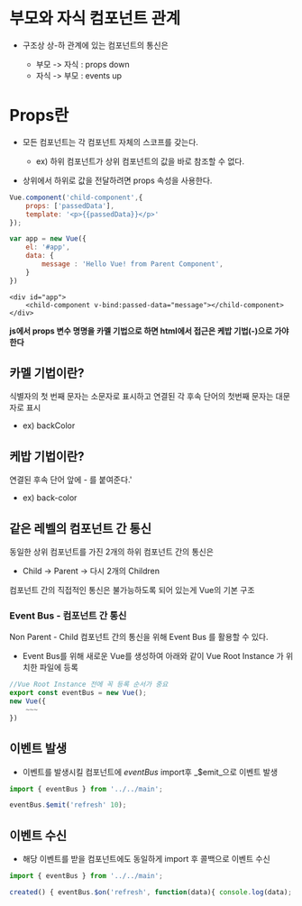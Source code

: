 # 부모와 자식 컴포넌트 관계

- 구조상 상-하 관계에 있는 컴포넌트의 통신은

  - 부모 -> 자식 : props down
  - 자식 -> 부모 : events up

# Props란

- 모든 컴포넌트는 각 컴포넌트 자체의 스코프를 갖는다.

  - ex) 하위 컴포넌트가 상위 컴포넌트의 값을 바로 참조할 수 없다.

- 상위에서 하위로 값을 전달하려면 props 속성을 사용한다.

```javascript
Vue.component('child-component',{
    props: ['passedData'],
    template: '<p>{{passedData}}</p>'
});

var app = new Vue({
    el: '#app',
    data: {
        message : 'Hello Vue! from Parent Component',
    }
})
```

```vue
<div id="app">
    <child-component v-bind:passed-data="message"></child-component>
</div>
```

**js에서 props 변수 명명을 카멜 기법으로 하면 html에서 접근은 케밥 기법(-)으로 가야한다**

## 카멜 기법이란?

식별자의 첫 번째 문자는 소문자로 표시하고 연결된 각 후속 단어의 첫번째 문자는 대문자로 표시

- ex) backColor

## 케밥 기법이란?

연결된 후속 단어 앞에 - 를 붙여준다.'

- ex) back-color

## 같은 레벨의 컴포넌트 간 통신

동일한 상위 컴포넌트를 가진 2개의 하위 컴포넌트 간의 통신은

- Child -> Parent -> 다시 2개의 Children

컴포넌트 간의 직접적인 통신은 불가능하도록 되어 있는게 Vue의 기본 구조

### Event Bus - 컴포넌트 간 통신

Non Parent - Child 컴포넌트 간의 통신을 위해 Event Bus 를 활용할 수 있다.

- Event Bus를 위해 새로운 Vue를 생성하여 아래와 같이 Vue Root Instance 가 위치한 파일에 등록

```javascript
//Vue Root Instance 전에 꼭 등록 순서가 중요
export const eventBus = new Vue();
new Vue({
    ~~~
})
```

## 이벤트 발생

- 이벤트를 발생시킬 컴포넌트에 _eventBus_ import후 _$emit_으로 이벤트 발생

```javascript
import { eventBus } from '../../main';

eventBus.$emit('refresh' 10);
```

## 이벤트 수신

- 해당 이벤트를 받을 컴포넌트에도 동일하게 import 후 콜백으로 이벤트 수신 
```javascript 
import { eventBus } from '../../main';

created() { eventBus.$on('refresh', function(data){ console.log(data); //10 }); }
```
